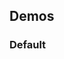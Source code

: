 <script setup>
// TODO: Is there any way around this import being relative to the docs dir?
import CdxButton from '../../../vue-components/src/components/button/Button.vue';
</script>

## Demos

### Default

<Wrapper>
<template v-slot:demo>
<CdxButton>Click me</CdxButton>
</template>

<template v-slot:code>

```vue
<CdxButton>Click me</CdxButton>
```

</template>
</Wrapper>
